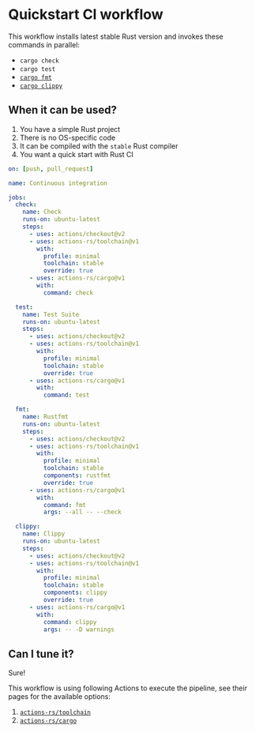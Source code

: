 # Quickstart CI workflow

This workflow installs latest stable Rust version
and invokes these commands in parallel:

 * `cargo check`
 * `cargo test`
 * [`cargo fmt`](https://github.com/rust-lang/rustfmt)
 * [`cargo clippy`](https://github.com/rust-lang/rust-clippy)

## When it can be used?

1. You have a simple Rust project
2. There is no OS-specific code
3. It can be compiled with the `stable` Rust compiler
4. You want a quick start with Rust CI

```yaml
on: [push, pull_request]

name: Continuous integration

jobs:
  check:
    name: Check
    runs-on: ubuntu-latest
    steps:
      - uses: actions/checkout@v2
      - uses: actions-rs/toolchain@v1
        with:
          profile: minimal
          toolchain: stable
          override: true
      - uses: actions-rs/cargo@v1
        with:
          command: check

  test:
    name: Test Suite
    runs-on: ubuntu-latest
    steps:
      - uses: actions/checkout@v2
      - uses: actions-rs/toolchain@v1
        with:
          profile: minimal
          toolchain: stable
          override: true
      - uses: actions-rs/cargo@v1
        with:
          command: test

  fmt:
    name: Rustfmt
    runs-on: ubuntu-latest
    steps:
      - uses: actions/checkout@v2
      - uses: actions-rs/toolchain@v1
        with:
          profile: minimal
          toolchain: stable
          components: rustfmt
          override: true
      - uses: actions-rs/cargo@v1
        with:
          command: fmt
          args: --all -- --check

  clippy:
    name: Clippy
    runs-on: ubuntu-latest
    steps:
      - uses: actions/checkout@v2
      - uses: actions-rs/toolchain@v1
        with:
          profile: minimal
          toolchain: stable
          components: clippy
          override: true
      - uses: actions-rs/cargo@v1
        with:
          command: clippy
          args: -- -D warnings
```

## Can I tune it?

Sure!

This workflow is using following Actions to execute the pipeline,
see their pages for the available options:

1. [`actions-rs/toolchain`](https://github.com/actions-rs/toolchain)
2. [`actions-rs/cargo`](https://github.com/actions-rs/cargo)
